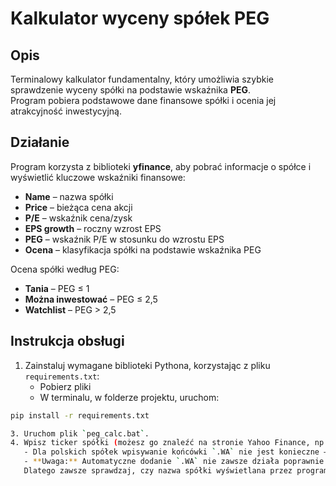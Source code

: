 # Kalkulator wyceny spółek PEG
## Opis

Terminalowy kalkulator fundamentalny, który umożliwia szybkie sprawdzenie wyceny spółki na podstawie wskaźnika **PEG**.  
Program pobiera podstawowe dane finansowe spółki i ocenia jej atrakcyjność inwestycyjną.

## Działanie

Program korzysta z biblioteki **yfinance**, aby pobrać informacje o spółce i wyświetlić kluczowe wskaźniki finansowe:

- **Name** – nazwa spółki  
- **Price** – bieżąca cena akcji  
- **P/E** – wskaźnik cena/zysk  
- **EPS growth** – roczny wzrost EPS  
- **PEG** – wskaźnik P/E w stosunku do wzrostu EPS  
- **Ocena** – klasyfikacja spółki na podstawie wskaźnika PEG

Ocena spółki według PEG:

- **Tania** – PEG ≤ 1  
- **Można inwestować** – PEG ≤ 2,5  
- **Watchlist** – PEG > 2,5

## Instrukcja obsługi

1. Zainstaluj wymagane biblioteki Pythona, korzystając z pliku `requirements.txt`:
   * Pobierz pliki
   * W terminalu, w folderze projektu, uruchom:
```bash
pip install -r requirements.txt

3. Uruchom plik `peg_calc.bat`.  
4. Wpisz ticker spółki (możesz go znaleźć na stronie Yahoo Finance, np. **XTB S.A. (XTB.WA)**).  
   - Dla polskich spółek wpisywanie końcówki `.WA` nie jest konieczne — program automatycznie sprawdzi, czy taki ticker istnieje.  
   - **Uwaga:** Automatyczne dodanie `.WA` nie zawsze działa poprawnie. Jeśli Yahoo Finance znajdzie ticker bez końcówki `.WA`, możesz otrzymać dane dotyczące innej spółki niż ta, którą chciałeś sprawdzić.  
   Dlatego zawsze sprawdzaj, czy nazwa spółki wyświetlana przez program zgadza się z tą, którą chciałeś analizować.
